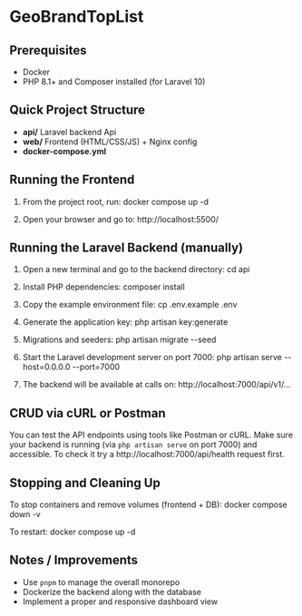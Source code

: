 # GeoBrandTopList

## Prerequisites

- Docker
- PHP 8.1+ and Composer installed (for Laravel 10)

## Quick Project Structure

- **api/**            Laravel backend Api
- **web/**            Frontend (HTML/CSS/JS) + Nginx config
- **docker-compose.yml**

## Running the Frontend

1. From the project root, run:
   docker compose up -d

2. Open your browser and go to:
   http://localhost:5500/

## Running the Laravel Backend (manually)

1. Open a new terminal and go to the backend directory:
   cd api

2. Install PHP dependencies:
   composer install

3. Copy the example environment file:
   cp .env.example .env

4. Generate the application key:
   php artisan key:generate

5. Migrations and seeders:
   php artisan migrate --seed

5. Start the Laravel development server on port 7000:
   php artisan serve --host=0.0.0.0 --port=7000

7. The backend will be available at calls on:
   http://localhost:7000/api/v1/...

## CRUD via cURL or Postman

You can test the API endpoints using tools like Postman or cURL. Make sure your backend is running (via `php artisan serve` on port 7000) and accessible. To check it try a http://localhost:7000/api/health request first.

## Stopping and Cleaning Up

To stop containers and remove volumes (frontend + DB):
  docker compose down -v

To restart:
  docker compose up -d

## Notes / Improvements

- Use `pnpm` to manage the overall monorepo
- Dockerize the backend along with the database
- Implement a proper and responsive dashboard view
